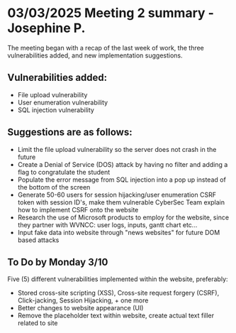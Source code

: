 # 03/03/2025 Meeting 2 summary - Josephine P.
The meeting began with a recap of the last week of work, the three vulnerabilities
added, and new implementation suggestions.
## Vulnerabilities added:
* File upload vulnerability
* User enumeration vulnerability
* SQL injection vulnerability
## Suggestions are as follows:
* Limit the file upload vulnerability so the server does not crash in the future
* Create a Denial of Service (DOS) attack by having no filter and adding a flag to congratulate the student
* Populate the error message from SQL injection into a pop up instead of the bottom of the screen
* Generate 50-60 users for session hijacking/user enumeration CSRF token with session ID's, make them vulnerable CyberSec Team explain how to implement CSRF onto the website
* Research the use of Microsoft products to employ for the website, since they partner with WVNCC: user logs, inputs, gantt chart etc...
* Input fake data into website through "news websites" for future DOM based attacks
## To Do by Monday 3/10
Five (5) different vulnerabilities implemented within the website, preferably:
* Stored cross-site scripting (XSS), Cross-site request forgery (CSRF), Click-jacking, Session Hijacking, + one more
* Better changes to website appearance (UI)
* Remove the placeholder text within website, create actual text filler related to site
